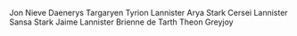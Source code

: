 Jon Nieve
Daenerys Targaryen
Tyrion Lannister
Arya Stark
Cersei Lannister
Sansa Stark
Jaime Lannister
Brienne de Tarth
Theon Greyjoy
